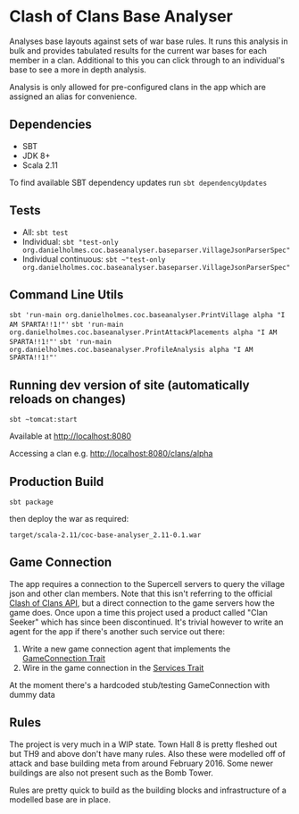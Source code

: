 # Clash of Clans Base Analyser

Analyses base layouts against sets of war base rules. It runs this analysis in bulk and provides tabulated results for
the current war bases for each member in a clan. Additional to this you can click through to an individual's base to
see a more in depth analysis.

Analysis is only allowed for pre-configured clans in the app which are assigned an alias for convenience.


## Dependencies

 - SBT
 - JDK 8+
 - Scala 2.11
 
To find available SBT dependency updates run `sbt dependencyUpdates`
 

## Tests

 - All: `sbt test`
 - Individual: `sbt "test-only org.danielholmes.coc.baseanalyser.baseparser.VillageJsonParserSpec"`
 - Individual continuous: `sbt ~"test-only org.danielholmes.coc.baseanalyser.baseparser.VillageJsonParserSpec"`


## Command Line Utils

`sbt 'run-main org.danielholmes.coc.baseanalyser.PrintVillage alpha "I AM SPARTA!!1!"'`
`sbt 'run-main org.danielholmes.coc.baseanalyser.PrintAttackPlacements alpha "I AM SPARTA!!1!"'`
`sbt 'run-main org.danielholmes.coc.baseanalyser.ProfileAnalysis alpha "I AM SPARTA!!1!"'`


## Running dev version of site (automatically reloads on changes)

`sbt ~tomcat:start`

Available at [http://localhost:8080](http://localhost:8080)

Accessing a clan e.g. [http://localhost:8080/clans/alpha](http://localhost:8080/clans/alpha)


## Production Build

`sbt package` 

then deploy the war as required:

`target/scala-2.11/coc-base-analyser_2.11-0.1.war`


## Game Connection

The app requires a connection to the Supercell servers to query the village json and other clan members. Note that this 
isn't referring to the official [Clash of Clans API](https://developer.clashofclans.com/), but a direct connection to
the game servers how the game does. Once upon a time this project used a product called "Clan Seeker" which has since
been discontinued. It's trivial however to write an agent for the app if there's another such service out there:

 1. Write a new game connection agent that implements the 
   [GameConnection Trait](src/main/scala/org/danielholmes/coc/baseanalyser/gameconnection/GameConnection.scala)
 2. Wire in the game connection in the
   [Services Trait](src/main/scala/org/danielholmes/coc/baseanalyser/Services.scala)

At the moment there's a hardcoded stub/testing GameConnection with dummy data


## Rules

The project is very much in a WIP state. Town Hall 8 is pretty fleshed out but TH9 and above don't have many rules.
Also these were modelled off of attack and base building meta from around February 2016. Some newer buildings are also 
not present such as the Bomb Tower.

Rules are pretty quick to build as the building blocks and infrastructure of a modelled base are in place.